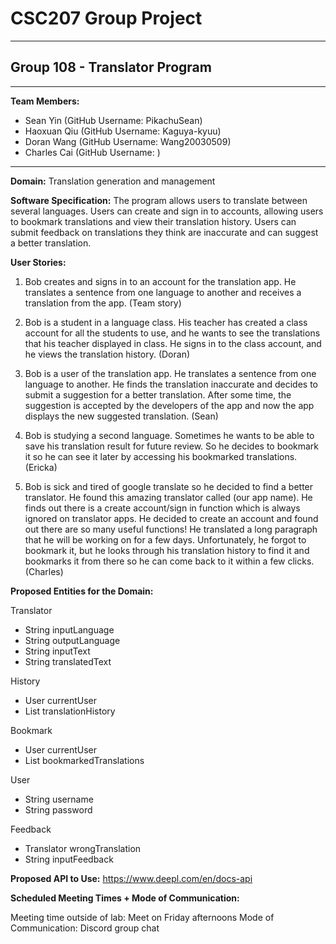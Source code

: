 # CSC207 Group Project

* * *

## Group 108 - Translator Program

* * * 

**Team Members:**
- Sean Yin (GitHub Username: PikachuSean)
- Haoxuan Qiu (GitHub Username: Kaguya-kyuu)
- Doran Wang (GitHub Username: Wang20030509)
- Charles Cai (GitHub Username: )

* * *

**Domain:** Translation generation and management

**Software Specification:**
The program allows users to translate between several languages. Users can create and sign in to accounts, allowing users to bookmark translations and view their translation history. Users can submit feedback on translations they think are inaccurate and can suggest a better translation.

**User Stories:**
1. Bob creates and signs in to an account for the translation app. He translates a sentence from one language to another and receives a translation from the app. (Team story)

2. Bob is a student in a language class. His teacher has created a class account for all the students to use, and he wants to see the translations that his teacher displayed in class. He signs in to the class account, and he views the translation history. (Doran)

3. Bob is a user of the translation app. He translates a sentence from one language to another. He finds the translation inaccurate and decides to submit a suggestion for a better translation. After some time, the suggestion is accepted by the developers of the app and now the app displays the new suggested translation. (Sean)

4. Bob is studying a second language. Sometimes he wants to be able to save his translation result for future review. So he decides to bookmark it so he can see it later by accessing his bookmarked translations. (Ericka)

5. Bob is sick and tired of google translate so he decided to find a better translator. He found this amazing translator called (our app name). He finds out there is a create account/sign in function which is always ignored on translator apps. He decided to create an account and found out there are so many useful functions! He translated a long paragraph that he will be working on for a few days. Unfortunately, he forgot to bookmark it, but he looks through his translation history to find it and bookmarks it from there so he can come back to it within a few clicks. (Charles)

**Proposed Entities for the Domain:**

Translator
- String inputLanguage
- String outputLanguage
- String inputText
- String translatedText

History
- User currentUser
- List<Translator> translationHistory

Bookmark
- User currentUser
- List<Translator> bookmarkedTranslations

User
- String username
- String password

Feedback
- Translator wrongTranslation
- String inputFeedback

**Proposed API to Use:**
https://www.deepl.com/en/docs-api

**Scheduled Meeting Times + Mode of Communication:**

Meeting time outside of lab: Meet on Friday afternoons
Mode of Communication: Discord group chat
